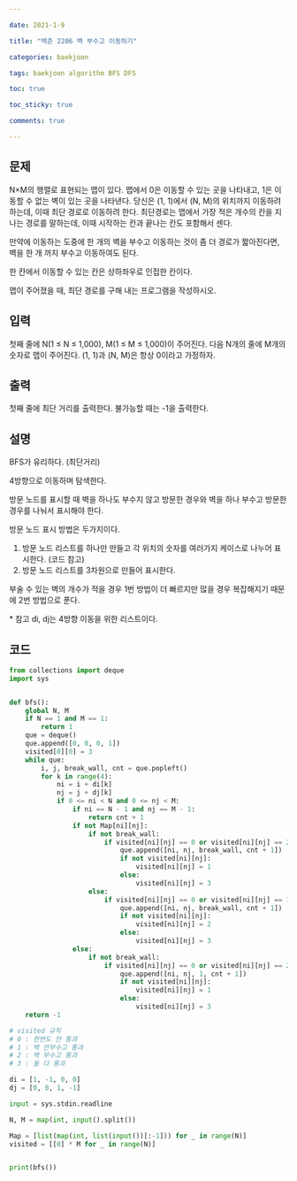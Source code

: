 ```yaml
---

date: 2021-1-9

title: "백준 2206 벽 부수고 이동하기"

categories: baekjoon

tags: baekjoon algorithm BFS DFS

toc: true

toc_sticky: true

comments: true

---
```


## 문제

N×M의 행렬로 표현되는 맵이 있다. 맵에서 0은 이동할 수 있는 곳을 나타내고, 1은 이동할 수 없는 벽이 있는 곳을 나타낸다. 당신은 (1, 1)에서 (N, M)의 위치까지 이동하려 하는데, 이때 최단 경로로 이동하려 한다. 최단경로는 맵에서 가장 적은 개수의 칸을 지나는 경로를 말하는데, 이때 시작하는 칸과 끝나는 칸도 포함해서 센다.

만약에 이동하는 도중에 한 개의 벽을 부수고 이동하는 것이 좀 더 경로가 짧아진다면, 벽을 한 개 까지 부수고 이동하여도 된다.

한 칸에서 이동할 수 있는 칸은 상하좌우로 인접한 칸이다.

맵이 주어졌을 때, 최단 경로를 구해 내는 프로그램을 작성하시오.



## 입력

첫째 줄에 N(1 ≤ N ≤ 1,000), M(1 ≤ M ≤ 1,000)이 주어진다. 다음 N개의 줄에 M개의 숫자로 맵이 주어진다. (1, 1)과 (N, M)은 항상 0이라고 가정하자.



## 출력

첫째 줄에 최단 거리를 출력한다. 불가능할 때는 -1을 출력한다.



## 설명
BFS가 유리하다. (최단거리)

4방향으로 이동하며 탐색한다.

방문 노드를 표시할 때 벽을 하나도 부수지 않고 방문한 경우와 벽을 하나 부수고 방문한 경우를 나눠서 표시해야 한다.

방문 노드 표시 방법은 두가지이다.

1. 방문 노드 리스트를 하나만 만들고 각 위치의 숫자를 여러가지 케이스로 나누어 표시한다. (코드 참고)
2. 방문 노드 리스트를 3차원으로 만들어 표시한다.

부술 수 있는 벽의 개수가 적을 경우 1번 방법이 더 빠르지만 많을 경우 복잡해지기 때문에 2번 방법으로 푼다.

\* 참고
di, dj는 4방향 이동을 위한 리스트이다.



## 코드
```python
from collections import deque
import sys


def bfs():
    global N, M
    if N == 1 and M == 1:
        return 1
    que = deque()
    que.append([0, 0, 0, 1])
    visited[0][0] = 3
    while que:
        i, j, break_wall, cnt = que.popleft()
        for k in range(4):
            ni = i + di[k]
            nj = j + dj[k]
            if 0 <= ni < N and 0 <= nj < M:
                if ni == N - 1 and nj == M - 1:
                    return cnt + 1
                if not Map[ni][nj]:
                    if not break_wall:
                        if visited[ni][nj] == 0 or visited[ni][nj] == 2:
                            que.append([ni, nj, break_wall, cnt + 1])
                            if not visited[ni][nj]:
                                visited[ni][nj] = 1
                            else:
                                visited[ni][nj] = 3
                    else:
                        if visited[ni][nj] == 0 or visited[ni][nj] == 1:
                            que.append([ni, nj, break_wall, cnt + 1])
                            if not visited[ni][nj]:
                                visited[ni][nj] = 2
                            else:
                                visited[ni][nj] = 3
                else:
                    if not break_wall:
                        if visited[ni][nj] == 0 or visited[ni][nj] == 2:
                            que.append([ni, nj, 1, cnt + 1])
                            if not visited[ni][nj]:
                                visited[ni][nj] = 1
                            else:
                                visited[ni][nj] = 3
    return -1

# visited 규칙
# 0 : 한번도 안 통과
# 1 : 벽 안부수고 통과
# 2 : 벽 부수고 통과
# 3 : 둘 다 통과

di = [1, -1, 0, 0]
dj = [0, 0, 1, -1]

input = sys.stdin.readline

N, M = map(int, input().split())

Map = [list(map(int, list(input())[:-1])) for _ in range(N)]
visited = [[0] * M for _ in range(N)]


print(bfs())
```